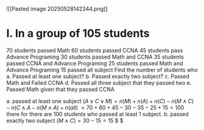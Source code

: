 ![[Pasted image 20250528142344.png]]
# I. In a group of 105 students
 70 students passed Math
60 students passed CCNA
45 students pass Advance Programing
30 students passed Math and CCNA
35 students passed CCNA and Advance Programing
25 students passed Math and Advance Programing 
15 passed all subject
Find the number of students who
a. Passed at least one subject?
b. Passed exactly two subject?
c. Passed Math and Failed CCNA
d. Passed all three subject that they passed two
e. Passed Math given that they passed CCNA

a. passed at least one subject 
	$(A\lor{C}\lor{M})=n(M)+n(A)+n(C)-n(M\land{C})-n(C\land{A}-n(M\land{A})+n(all)$ 
	$=70+60+45-30-35-25+15=100$
	there for there are 100 students who passed at least 1 subject.
b. passed exactly two subject
	$(M\land{C})=30-15=15$
	$
	$